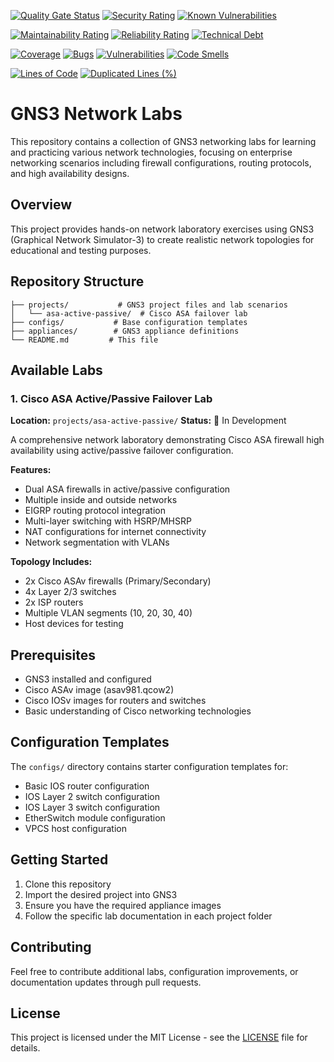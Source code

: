 <!-- Quality & Security Overview -->
[![Quality Gate Status](https://sonarcloud.io/api/project_badges/measure?project=CalebSargeant_gns3&metric=alert_status)](https://sonarcloud.io/summary/new_code?id=CalebSargeant_gns3)
[![Security Rating](https://sonarcloud.io/api/project_badges/measure?project=CalebSargeant_gns3&metric=security_rating)](https://sonarcloud.io/summary/new_code?id=CalebSargeant_gns3)
[![Known Vulnerabilities](https://snyk.io/test/github/CalebSargeant/gns3/badge.svg)](https://snyk.io/test/github/CalebSargeant/gns3)

<!-- Code Quality & Maintainability -->
[![Maintainability Rating](https://sonarcloud.io/api/project_badges/measure?project=CalebSargeant_gns3&metric=sqale_rating)](https://sonarcloud.io/summary/new_code?id=CalebSargeant_gns3)
[![Reliability Rating](https://sonarcloud.io/api/project_badges/measure?project=CalebSargeant_gns3&metric=reliability_rating)](https://sonarcloud.io/summary/new_code?id=CalebSargeant_gns3)
[![Technical Debt](https://sonarcloud.io/api/project_badges/measure?project=CalebSargeant_gns3&metric=sqale_index)](https://sonarcloud.io/summary/new_code?id=CalebSargeant_gns3)

<!-- Code Metrics -->
[![Coverage](https://sonarcloud.io/api/project_badges/measure?project=CalebSargeant_gns3&metric=coverage)](https://sonarcloud.io/summary/new_code?id=CalebSargeant_gns3)
[![Bugs](https://sonarcloud.io/api/project_badges/measure?project=CalebSargeant_gns3&metric=bugs)](https://sonarcloud.io/summary/new_code?id=CalebSargeant_gns3)
[![Vulnerabilities](https://sonarcloud.io/api/project_badges/measure?project=CalebSargeant_gns3&metric=vulnerabilities)](https://sonarcloud.io/summary/new_code?id=CalebSargeant_gns3)
[![Code Smells](https://sonarcloud.io/api/project_badges/measure?project=CalebSargeant_gns3&metric=code_smells)](https://sonarcloud.io/summary/new_code?id=CalebSargeant_gns3)

<!-- Project Stats -->
[![Lines of Code](https://sonarcloud.io/api/project_badges/measure?project=CalebSargeant_gns3&metric=ncloc)](https://sonarcloud.io/summary/new_code?id=CalebSargeant_gns3)
[![Duplicated Lines (%)](https://sonarcloud.io/api/project_badges/measure?project=CalebSargeant_gns3&metric=duplicated_lines_density)](https://sonarcloud.io/summary/new_code?id=CalebSargeant_gns3)

# GNS3 Network Labs

This repository contains a collection of GNS3 networking labs for learning and practicing various network technologies, focusing on enterprise networking scenarios including firewall configurations, routing protocols, and high availability designs.

## Overview

This project provides hands-on network laboratory exercises using GNS3 (Graphical Network Simulator-3) to create realistic network topologies for educational and testing purposes.

## Repository Structure

```
├── projects/           # GNS3 project files and lab scenarios
│   └── asa-active-passive/  # Cisco ASA failover lab
├── configs/           # Base configuration templates
├── appliances/        # GNS3 appliance definitions
└── README.md         # This file
```

## Available Labs

### 1. Cisco ASA Active/Passive Failover Lab
**Location:** `projects/asa-active-passive/`
**Status:** 🔄 In Development

A comprehensive network laboratory demonstrating Cisco ASA firewall high availability using active/passive failover configuration.

**Features:**
- Dual ASA firewalls in active/passive configuration
- Multiple inside and outside networks
- EIGRP routing protocol integration
- Multi-layer switching with HSRP/MHSRP
- NAT configurations for internet connectivity
- Network segmentation with VLANs

**Topology Includes:**
- 2x Cisco ASAv firewalls (Primary/Secondary)
- 4x Layer 2/3 switches
- 2x ISP routers
- Multiple VLAN segments (10, 20, 30, 40)
- Host devices for testing

## Prerequisites

- GNS3 installed and configured
- Cisco ASAv image (asav981.qcow2)
- Cisco IOSv images for routers and switches
- Basic understanding of Cisco networking technologies

## Configuration Templates

The `configs/` directory contains starter configuration templates for:
- Basic IOS router configuration
- IOS Layer 2 switch configuration  
- IOS Layer 3 switch configuration
- EtherSwitch module configuration
- VPCS host configuration

## Getting Started

1. Clone this repository
2. Import the desired project into GNS3
3. Ensure you have the required appliance images
4. Follow the specific lab documentation in each project folder

## Contributing

Feel free to contribute additional labs, configuration improvements, or documentation updates through pull requests.

## License

This project is licensed under the MIT License - see the [LICENSE](LICENSE) file for details.

